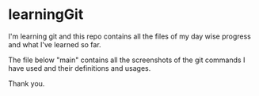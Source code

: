 # learningGit
I'm learning git and this repo contains all the files of my day wise progress and what I've learned so far. 

The file below "main" contains all the screenshots of the git commands I have used and their definitions and usages.


Thank you.

